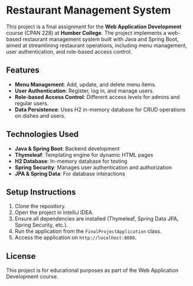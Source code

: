 # Restaurant Management System

This project is a final assignment for the **Web Application Development** course (CPAN 228) at **Humber College**. The project implements a web-based restaurant management system built with Java and Spring Boot, aimed at streamlining restaurant operations, including menu management, user authentication, and role-based access control.

## Features
- **Menu Management**: Add, update, and delete menu items.
- **User Authentication**: Register, log in, and manage users.
- **Role-based Access Control**: Different access levels for admins and regular users.
- **Data Persistence**: Uses H2 in-memory database for CRUD operations on dishes and users.

## Technologies Used
- **Java & Spring Boot**: Backend development
- **Thymeleaf**: Templating engine for dynamic HTML pages
- **H2 Database**: In-memory database for testing
- **Spring Security**: Manages user authentication and authorization
- **JPA & Spring Data**: For database interactions

## Setup Instructions
1. Clone the repository.
2. Open the project in IntelliJ IDEA.
3. Ensure all dependencies are installed (Thymeleaf, Spring Data JPA, Spring Security, etc.).
4. Run the application from the `FinalProjectApplication` class.
5. Access the application on `http://localhost:8080`.

## License
This project is for educational purposes as part of the Web Application Development course.

